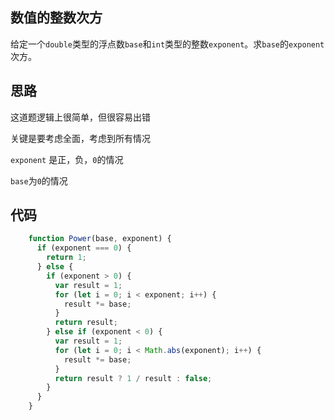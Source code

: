 ## 数值的整数次方

给定一个`double`类型的浮点数`base`和`int`类型的整数`exponent`。求`base`的`exponent`次方。


## 思路

这道题逻辑上很简单，但很容易出错

关键是要考虑全面，考虑到所有情况

`exponent` 是正，负，`0`的情况

`base`为`0`的情况

## 代码

```js
    function Power(base, exponent) {
      if (exponent === 0) {
        return 1;
      } else {
        if (exponent > 0) {
          var result = 1;
          for (let i = 0; i < exponent; i++) {
            result *= base;
          }
          return result;
        } else if (exponent < 0) {
          var result = 1;
          for (let i = 0; i < Math.abs(exponent); i++) {
            result *= base;
          }
          return result ? 1 / result : false;
        }
      }
    }
```

